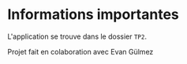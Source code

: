 # Informations importantes

L'application se trouve dans le dossier `TP2`.

Projet fait en colaboration avec Evan Gülmez
